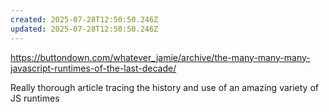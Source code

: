 ```yaml
---
created: 2025-07-28T12:50:50.246Z
updated: 2025-07-28T12:50:50.246Z
---
```

https://buttondown.com/whatever_jamie/archive/the-many-many-many-javascript-runtimes-of-the-last-decade/

Really thorough article tracing the history and use of an amazing variety of JS runtimes